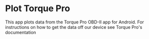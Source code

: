 # Plot Torque Pro

This app plots data from the Torque Pro OBD-II app for Android. For instructions on how to get the data off our 
device see Torque Pro's documentation
